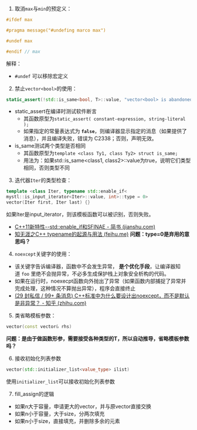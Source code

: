 
1. 取消`max`与`min`的预定义：
```cpp
#ifdef max

#pragma message("#undefing marco max")

#undef max

#endif // max
```
解释：
- `#undef` 可以移除宏定义

2. 禁止`vector<bool>`的使用：
```cpp
static_assert(!std::is_same<bool, T>::value, "vector<bool> is abandoned in mystl");
```
- static_assert在编译时测试软件断言
	- 其函数原型为`static_assert( constant-expression, string-literal );`
	- 如果指定的常量表达式为 **`false`**，则编译器显示指定的消息（如果提供了消息），并且编译失败，错误为 C2338；否则，声明无效。
- is_same测试两个类型是否相同
	- 其函数原型为`template <class Ty1, class Ty2> struct is_same;`
	- 用法为：如果std::is_same<class1, class2>::value为true，说明它们类型相同，否则类型不同

3. 迭代器`Iter`的类型检查：
```cpp
template <class Iter, typename std::enable_if<
mystl::is_input_iterator<Iter>::value, int>::type = 0>
vector(Iter first, Iter last) {}
```
如果Iter是input_iterator，则该模板函数可以被识别，否则失败。
- [C++11新特性--std::enable_if和SFINAE - 简书 (jianshu.com)](https://www.jianshu.com/p/a961c35910d2)
- [知无涯之C++ typename的起源与用法 (feihu.me)](https://feihu.me/blog/2014/the-origin-and-usage-of-typename/)
**问题：type=0是弃用的意思吗？**

4. `noexcept`关键字的使用：
- 该关键字告诉编译器，函数中不会发生异常， **是个优化手段**，让编译器知道 `foo` 里绝不会抛异常，不必多生成保护栈上对象安全析构的代码。
- 如果在运行时，noexecpt函数向外抛出了异常（如果函数内部捕捉了异常并完成处理，这种情况不算抛出异常），程序会直接终止
- [(29 封私信 / 99+ 条消息) C++标准中为什么要设计出noexcept，而不是默认是非异常？ - 知乎 (zhihu.com)](https://www.zhihu.com/question/496351156)

5. 类省略模板参数：
```cpp
vector(const vector& rhs)
```
**问题：是由于做函数形参，需要接受各种类型的T，所以自动推导，省略模板参数吗？**

6. 接收初始化列表参数
```cpp
vector(std::initializer_list<value_type> ilist)
```
使用`initializer_list`可以接收初始化列表参数

7. fill_assign的逻辑
- 如果n大于容量，申请更大的vector，并与原vector直接交换
- 如果n小于容量，大于size，分两次填充
- 如果n小于size，直接填充，并删除多余的元素
